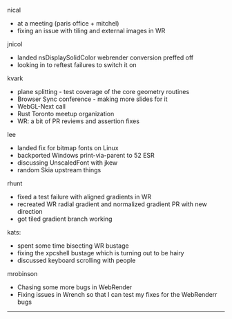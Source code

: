 nical
* at a meeting (paris office + mitchel)
* fixing an issue with tiling and external images in WR



jnicol
* landed nsDisplaySolidColor webrender conversion preffed off
* looking in to reftest failures to switch it on



kvark
* plane splitting - test coverage of the core geometry routines
* Browser Sync conference - making more slides for it
* WebGL-Next call
* Rust Toronto meetup organization
* WR: a bit of PR reviews and assertion fixes



lee
* landed fix for bitmap fonts on Linux
* backported Windows print-via-parent to 52 ESR
* discussing UnscaledFont with jkew
* random Skia upstream things



rhunt
* fixed a test failure with aligned gradients in WR
* recreated WR radial gradient and normalized gradient PR with new direction
* got tiled gradient branch working



kats:
* spent some time bisecting WR bustage
* fixing the xpcshell bustage which is turning out to be hairy
* discussed keyboard scrolling with people



mrobinson
* Chasing some more bugs in WebRender
* Fixing issues in Wrench so that I can test my fixes for the WebRenderr bugs

________________


